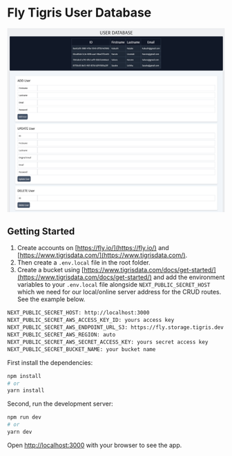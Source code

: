 # Fly Tigris User Database

![Fly Tigris User Database](/img/user-database.png 'Fly Tigris User Database')

## Getting Started

1. Create accounts on [https://fly.io/](https://fly.io/) and [https://www.tigrisdata.com/](https://www.tigrisdata.com/).
2. Then create a `.env.local` file in the root folder.
3. Create a bucket using [https://www.tigrisdata.com/docs/get-started/](https://www.tigrisdata.com/docs/get-started/) and add the environment variables to your `.env.local` file alongside `NEXT_PUBLIC_SECRET_HOST` which we need for our local/online server address for the CRUD routes. See the example below.

```bash
NEXT_PUBLIC_SECRET_HOST: http://localhost:3000
NEXT_PUBLIC_SECRET_AWS_ACCESS_KEY_ID: yours access key
NEXT_PUBLIC_SECRET_AWS_ENDPOINT_URL_S3: https://fly.storage.tigris.dev
NEXT_PUBLIC_SECRET_AWS_REGION: auto
NEXT_PUBLIC_SECRET_AWS_SECRET_ACCESS_KEY: yours secret access key
NEXT_PUBLIC_SECRET_BUCKET_NAME: your bucket name
```

First install the dependencies:

```bash
npm install
# or
yarn install
```

Second, run the development server:

```bash
npm run dev
# or
yarn dev
```

Open [http://localhost:3000](http://localhost:3000) with your browser to see the app.
